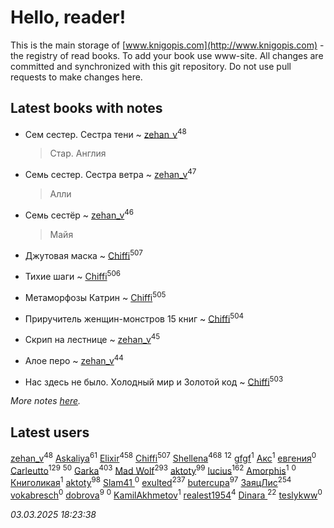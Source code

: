 # Hello, reader!
This is the main storage of [www.knigopis.com](http://www.knigopis.com) - the registry of read books.
To add your book use www-site. All changes are committed and synchronized with this git repository.
Do not use pull requests to make changes here.


## Latest books with notes
* Сем сестер. Сестра тени ~ [zehan_v](users/174/174598622-vkontakte)<sup>48</sup>
    > Стар. Англия

* Семь сестер. Сестра ветра ~ [zehan_v](users/174/174598622-vkontakte)<sup>47</sup>
    > Алли

* Семь сестёр ~ [zehan_v](users/174/174598622-vkontakte)<sup>46</sup>
    > Майя

* Джутовая маска ~ [Chiffi](users/105/105831994080785626680-google)<sup>507</sup>

* Тихие шаги ~ [Chiffi](users/105/105831994080785626680-google)<sup>506</sup>

* Метаморфозы Катрин ~ [Chiffi](users/105/105831994080785626680-google)<sup>505</sup>

* Приручитель женщин-монстров 15 книг ~ [Chiffi](users/105/105831994080785626680-google)<sup>504</sup>

* Скрип на лестнице ~ [zehan_v](users/174/174598622-vkontakte)<sup>45</sup>

* Алое перо ~ [zehan_v](users/174/174598622-vkontakte)<sup>44</sup>

* Нас здесь не было. Холодный мир и Золотой код ~ [Chiffi](users/105/105831994080785626680-google)<sup>503</sup>


_More notes [here](latest_books_with_notes.md)._


## Latest users
[zehan_v](users/174/174598622-vkontakte)<sup>48</sup> 
[Askaliya](users/326/326783541-vkontakte)<sup>61</sup> 
[Elixir](users/115/115826717712507836033-google)<sup>458</sup> 
[Chiffi](users/105/105831994080785626680-google)<sup>507</sup> 
[Shellena](users/134/13413591548892934957-mailru)<sup>468</sup> 
[](users/105/105803270930838059244-google)<sup>12</sup> 
[gfgf](users/116/116019493327313578692-google)<sup>1</sup> 
[Акс](users/105/105584644059159770670-google)<sup>1</sup> 
[евгения](users/108/108327816194861875647-google)<sup>0</sup> 
[Carleutto](users/118/118270319028469737508-google)<sup>129</sup> 
[](users/107/107756383717359753203-google)<sup>50</sup> 
[Garka](users/115/115753719718250012620-google)<sup>403</sup> 
[Mad Wolf](users/947/94738840-vkontakte)<sup>293</sup> 
[aktoty](users/115/115891840326495240870-google)<sup>99</sup> 
[lucius](users/113/113248293394986559131-google)<sup>162</sup> 
[Amorphis](users/111/111813311426128919318-google)<sup>1</sup> 
[](users/537/5373417-vkontakte)<sup>0</sup> 
[Книголикая](users/118/118445323552824972692-google)<sup>1</sup> 
[aktoty](users/275/275766107-vkontakte)<sup>98</sup> 
[Slam41 ](users/103/103558184911332019716-google)<sup>0</sup> 
[exulted](users/100/100599204551896265722-google)<sup>237</sup> 
[butercupa](users/193/193697993-vkontakte)<sup>97</sup> 
[ЗаяцЛис](users/112/112388384595246311466-google)<sup>254</sup> 
[vokabresch](users/109/109100428262719456108-google)<sup>0</sup> 
[dobrova](users/606/6069210-vkontakte)<sup>9</sup> 
[](users/858/858967472-vkontakte)<sup>0</sup> 
[KamilAkhmetov](users/116/116472858042498200155-google)<sup>1</sup> 
[realest1954](users/439/439398-vkontakte)<sup>4</sup> 
[Dinara ](users/107/107718177426132290975-google)<sup>22</sup> 
[teslykww](users/507/50777839-vkontakte)<sup>0</sup> 


_03.03.2025 18:23:38_
